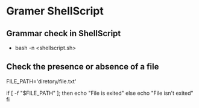 # Gramer ShellScript


## Grammar check in ShellScript 


* bash -n <shellscript.sh>

## Check the presence or absence of a file


FILE_PATH='diretory/file.txt' 

if [ -f "$FILE_PATH" ]; then 
  echo "File is exited"
else 
  echo "File isn't exited"
fi 
